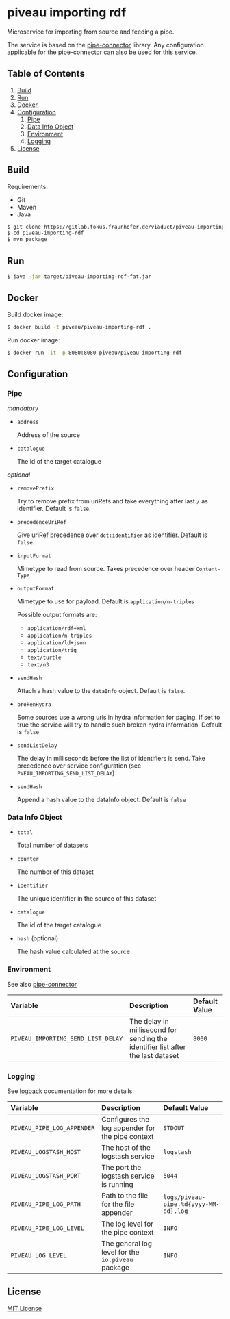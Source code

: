 # piveau importing rdf
Microservice for importing from source and feeding a pipe.

The service is based on the [pipe-connector](https://gitlab.fokus.fraunhofer.de/viaduct/pipe-connector) library. Any configuration applicable for the pipe-connector can also be used for this service.

## Table of Contents
1. [Build](#build)
1. [Run](#run)
1. [Docker](#docker)
1. [Configuration](#configuration)
    1. [Pipe](#pipe)
    1. [Data Info Object](#data-info-object)
    1. [Environment](#environment)
    1. [Logging](#logging)
1. [License](#license)

## Build
Requirements:
 * Git
 * Maven
 * Java

```bash
$ git clone https://gitlab.fokus.fraunhofer.de/viaduct/piveau-importing-rdf.git
$ cd piveau-importing-rdf
$ mvn package
```

## Run

```bash
$ java -jar target/piveau-importing-rdf-fat.jar
```

## Docker

Build docker image:

```bash
$ docker build -t piveau/piveau-importing-rdf .
```

Run docker image:

```bash
$ docker run -it -p 8080:8080 piveau/piveau-importing-rdf
```

## Configuration

### Pipe

_mandatory_

* `address` 

    Address of the source

* `catalogue`

    The id of the target catalogue

_optional_

* `removePrefix`

    Try to remove prefix from uriRefs and take everything after last `/` as identifier. Default is `false`.

* `precedenceUriRef`

    Give uriRef precedence over `dct:identifier` as identifier. Default is `false`.

* `inputFormat` 
    
    Mimetype to read from source. Takes precedence over header `Content-Type`

* `outputFormat` 
    
    Mimetype to use for payload. Default is `application/n-triples`

    Possible output formats are:

     * `application/rdf+xml`
     * `application/n-triples`
     * `application/ld+json`
     * `application/trig`
     * `text/turtle`
     * `text/n3`

* `sendHash`
    
    Attach a hash value to the `dataInfo` object. Default is `false`.
    
* `brokenHydra`
    
    Some sources use a wrong urls in hydra information for paging. If set to true the service will try to handle such broken hydra information. Default is `false`
 
* `sendListDelay`

    The delay in milliseconds before the list of identifiers is send. Take precedence over service configuration (see `PVEAU_IMPORTING_SEND_LIST_DELAY`)

* `sendHash`

    Append a hash value to the dataInfo object. Default is `false` 

### Data Info Object

* `total` 

    Total number of datasets

* `counter` 

    The number of this dataset

* `identifier` 

    The unique identifier in the source of this dataset

* `catalogue`

    The id of the target catalogue

* `hash` (optional) 

    The hash value calculated at the source

### Environment
See also [pipe-connector](https://gitlab.fokus.fraunhofer.de/viaduct/pipe-connector)

| Variable| Description | Default Value |
| :--- | :--- | :--- |
| `PIVEAU_IMPORTING_SEND_LIST_DELAY` | The delay in millisecond for sending the identifier list after the last dataset | `8000` |

### Logging
See [logback](https://logback.qos.ch/documentation.html) documentation for more details

| Variable| Description | Default Value |
| :--- | :--- | :--- |
| `PIVEAU_PIPE_LOG_APPENDER` | Configures the log appender for the pipe context | `STDOUT` |
| `PIVEAU_LOGSTASH_HOST`            | The host of the logstash service | `logstash` |
| `PIVEAU_LOGSTASH_PORT`            | The port the logstash service is running | `5044` |
| `PIVEAU_PIPE_LOG_PATH`     | Path to the file for the file appender | `logs/piveau-pipe.%d{yyyy-MM-dd}.log` |
| `PIVEAU_PIPE_LOG_LEVEL`    | The log level for the pipe context | `INFO` |
| `PIVEAU_LOG_LEVEL`    | The general log level for the `io.piveau` package | `INFO` |

## License

[MIT License](LICENSE.md)
